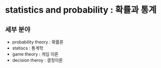 # statistics and probability : 확률과 통계

## 세부 분야

- probability theory : 확률론
- statiscs : 통계학
- game theory : 게임 이론
- decision theroy : 결정이론
